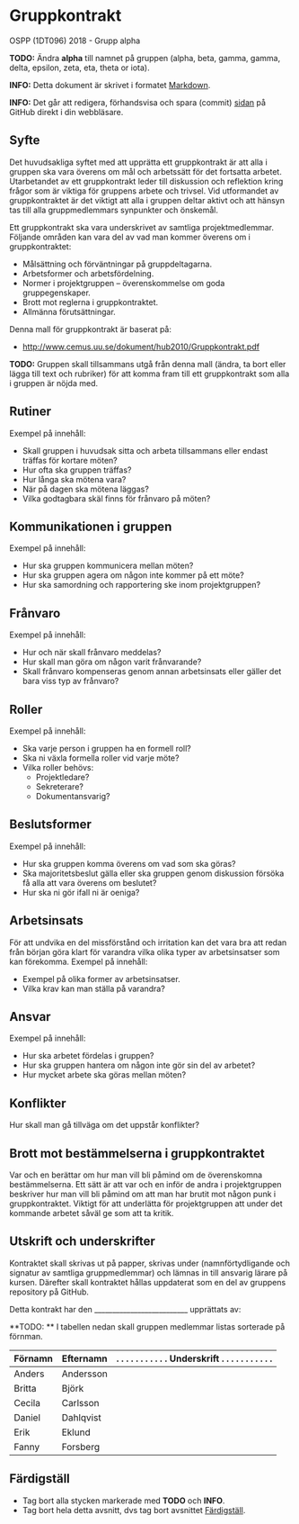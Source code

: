 # Gruppkontrakt

OSPP (1DT096) 2018 - Grupp alpha

**TODO:** Ändra **alpha** till namnet på gruppen (alpha, beta, gamma, gamma,
delta, epsilon, zeta, eta, theta or iota).

**INFO:** Detta dokument är skrivet i
formatet [Markdown](https://help.github.com/articles/getting-started-with-writing-and-formatting-on-github/).

**INFO:** Det går att redigera, förhandsvisa och spara (commit)
[sidan](./gruppkontrakt.md) på GitHub direkt i din webbläsare.

## Syfte

Det huvudsakliga syftet med att upprätta ett gruppkontrakt är att alla
i gruppen ska vara överens om mål och arbetssätt för det fortsatta
arbetet. Utarbetandet av ett gruppkontrakt leder till diskussion och
reflektion kring frågor som är viktiga för gruppens arbete och
trivsel. Vid utformandet av gruppkontraktet är det viktigt att alla i
gruppen deltar aktivt och att hänsyn tas till alla gruppmedlemmars
synpunkter och önskemål.

Ett gruppkontrakt ska vara underskrivet av samtliga
projektmedlemmar. Följande områden kan vara del av vad man kommer
överens om i gruppkontraktet:

- Målsättning och förväntningar på gruppdeltagarna.
- Arbetsformer och arbetsfördelning.
- Normer i projektgruppen – överenskommelse om goda gruppegenskaper.
- Brott mot reglerna i gruppkontraktet.
- Allmänna förutsättningar.

Denna mall för gruppkontrakt är baserat på:

- http://www.cemus.uu.se/dokument/hub2010/Gruppkontrakt.pdf

**TODO:** Gruppen skall tillsammans utgå från denna mall (ändra, ta bort eller
 lägga till text och rubriker) för att komma fram till ett gruppkontrakt som
 alla i gruppen är nöjda med.

## Rutiner

Exempel på innehåll:

- Skall gruppen i huvudsak sitta och arbeta tillsammans eller endast
  träffas för kortare möten?
- Hur ofta ska gruppen träffas?
- Hur långa ska mötena vara?
- När på dagen ska mötena läggas?
- Vilka godtagbara skäl finns för frånvaro på möten?


## Kommunikationen i gruppen

Exempel på innehåll:

- Hur ska gruppen kommunicera mellan möten?
- Hur ska gruppen agera om någon inte kommer på ett möte?
- Hur ska samordning och rapportering ske inom projektgruppen?

## Frånvaro

Exempel på innehåll:

- Hur och när skall frånvaro meddelas?
- Hur skall man göra om någon varit frånvarande?
- Skall frånvaro kompenseras genom annan arbetsinsats eller gäller det
  bara viss typ av frånvaro?

## Roller

Exempel på innehåll:

- Ska varje person i gruppen ha en formell roll?
- Ska ni växla formella roller vid varje möte?
- Vilka roller behövs:
  - Projektledare?
  - Sekreterare?
  - Dokumentansvarig?

## Beslutsformer

Exempel på innehåll:
- Hur ska gruppen komma överens om vad som ska göras?
- Ska majoritetsbeslut gälla eller ska gruppen genom diskussion
  försöka få alla att vara överens om beslutet?
- Hur ska ni gör ifall ni är oeniga?

## Arbetsinsats

För att undvika en del missförstånd och irritation kan det vara bra
att redan från början göra klart för varandra vilka olika typer av
arbetsinsatser som kan förekomma.  Exempel på innehåll:

- Exempel på olika former av arbetsinsatser.
- Vilka krav kan man ställa på varandra?

## Ansvar

Exempel på innehåll:

- Hur ska arbetet fördelas i gruppen?
- Hur ska gruppen hantera om någon inte gör sin del av arbetet?
- Hur mycket arbete ska göras mellan möten?

## Konflikter

Hur skall man gå tillväga om det uppstår konflikter?

## Brott mot bestämmelserna i gruppkontraktet

Var och en berättar om hur man vill bli påmind om de överenskomna
bestämmelserna. Ett sätt är att var och en inför de andra i
projektgruppen beskriver hur man vill bli påmind om att man har brutit
mot någon punk i gruppkontraktet. Viktigt för att underlätta för
projektgruppen att under det kommande arbetet såväl ge som att ta
kritik.

## Utskrift och underskrifter

Kontraktet skall skrivas ut på papper, skrivas under
(namnförtydligande och signatur av samtliga gruppmedlemmar) och lämnas
in till ansvarig lärare på kursen. Därefter skall kontraktet hållas
uppdaterat som en del av gruppens repository på GitHub.

Detta kontrakt har den __________________________  upprättats av:


**TODO: ** I tabellen nedan skall gruppen medlemmar listas sorterade på förnman.

Förnamn | Efternamn | . . . . . . . . . . . Underskrift . . . . . . . . . . .
--------|-----------|------------
Anders  | Andersson |
Britta  | Björk     |
Cecila  | Carlsson  |
Daniel  | Dahlqvist |
Erik    | Eklund    |
Fanny   | Forsberg  |

## Färdigställ

- Tag bort alla stycken markerade med **TODO** och **INFO**.
- Tag bort hela detta avsnitt, dvs tag bort avsnittet [Färdigställ](./#fardigstall).

